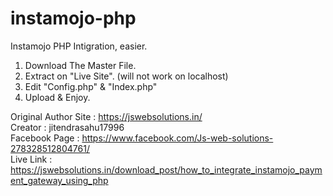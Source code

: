 # instamojo-php
Instamojo PHP Intigration, easier.

1. Download The Master File.
2. Extract on "Live Site". (will not work on localhost)
3. Edit "Config.php" & "Index.php"
4. Upload & Enjoy.

Original Author Site : https://jswebsolutions.in/ <br>
Creator : jitendrasahu17996 <br>
Facebook Page : https://www.facebook.com/Js-web-solutions-278328512804761/ <br>
Live Link : https://jswebsolutions.in/download_post/how_to_integrate_instamojo_payment_gateway_using_php
